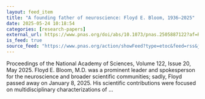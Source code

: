 ```yaml
---
layout: feed_item
title: "A founding father of neuroscience: Floyd E. Bloom, 1936–2025"
date: 2025-05-24 10:18:54
categories: [research-papers]
external_url: https://www.pnas.org/doi/abs/10.1073/pnas.2505887122?af=R
is_feed: true
source_feed: "https://www.pnas.org/action/showFeed?type=etoc&feed=rss&jc=pnas"
---
```


Proceedings of the National Academy of Sciences, Volume 122, Issue 20, May 2025. Floyd E. Bloom, M.D. was a prominent leader and spokesperson for the neuroscience and broader scientific communities; sadly, Floyd passed away on January 8, 2025. His scientific contributions were focused on multidisciplinary characterizations of ...
